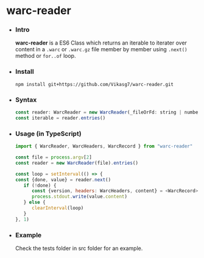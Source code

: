 # warc-reader

- ### Intro  
   **warc-reader** is a ES6 Class which returns an iterable to iterater over content in a `.warc` or `.warc.gz` file member by member using `.next()` method or `for..of` loop.

- ### Install  
   `npm install git+https://github.com/Vikasg7/warc-reader.git`  

- ### Syntax  
   ````javascript  
   const reader: WarcReader = new WarcReader(_fileOrFd: string | number, _isGzip?: boolean, _startAt?: number, _chunkSize?: number)
   const iterable = reader.entries()
   ````

- ### Usage (in TypeScript)  
   ````javascript  
   import { WarcReader, WarcHeaders, WarcRecord } from "warc-reader"

   const file = process.argv[2]
   const reader = new WarcReader(file).entries()

   const loop = setInterval(() => {
   const {done, value} = reader.next()
      if (!done) {
         const {version, headers: WarcHeaders, content} = <WarcRecord>value
         process.stdout.write(value.content)
      } else {
         clearInterval(loop)
      }
   }, 1)
   ````

- ### Example
   Check the tests folder in src folder for an example.